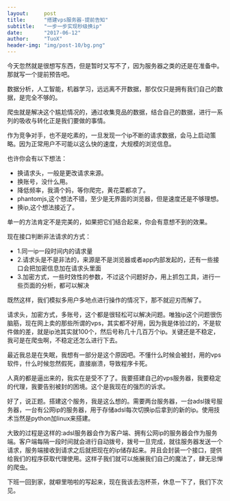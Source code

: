 ```yaml
---
layout:     post
title:      "搭建vps服务器-提前告知"
subtitle:   "一步一步实现秒级换ip"
date:       "2017-06-12"
author:     "TuoX"
header-img: "img/post-10/bg.png"
---
```


<p>今天忽然就是很想写东西，但是暂时又写不了，因为服务器之类的还是在准备中。那就写一个提前预告吧。<p>
<p>数据分析，人工智能，机器学习，远远离不开数据，那仅仅只是拥有我们自己的数据，是完全不够的。<p>
<p>爬虫就是解决这个尴尬情况的，通过收集竞品的数据，结合自己的数据，进行一系列的吸收与转化正是我们要做的事情。<p>
<p>作为竞争对手，也不是吃素的，一旦发现一个ip不断的请求数据，会马上启动策略。因为正常用户不可能以这么快的速度，大规模的浏览信息。<p>
<p>也许你会有以下想法：</p>
<ul>
<li>换请求头，一般是更改请求来源。</li>
<li>换账号，没什么用。</li>
<li>降低频率，我滴个妈，等你爬完，黄花菜都凉了。</li>
<li>phantomjs,这个想法不错，至少是无界面的浏览器，但是速度还是不够理想。</li>
<li>换ip,这个想法接近了。</li>
</ul>
<p>单一的方法肯定不是完美的，如果把它们结合起来，你会有意想不到的效果。</p>
<p>现在接口判断非法请求的方式：</p>
<ul>
<li>1.同一ip一段时间内的请求量 </li>
<li>2.请求头是不是非法的，来源是不是浏览器或者app内部发起的，还有一些接口会把加密信息加在请求头里面</li>
<li>3.加密方式，一些时效性的参数，不过这个问题好办，用上抓包工具，进行一些页面的分析，都可以解决</li>
</ul>
<p>既然这样，我们模拟多用户多地点进行操作的情况下，那不就迎刃而解了。</p>
<p>请求头，加密方式，多账号，这个都是很轻松可以解决问题。唯独ip这个问题很伤脑筋，现在网上卖的那些所谓的vps，其实都不好用，因为我是体验过的，不是软件做的差，就是ip池其实就100个，然后号称几十几百万个ip。关键还是不稳定，我可是在爬虫啊，不稳定还怎么进行下去。</p>
<p>最近我总是在失眠，我想有一部分是这个原因吧。不懂什么时候会被封，用的vps软件，什么时候忽然假死，直接崩溃，导致程序卡死。</p>
<p>人真的都是逼出来的，我实在是受不了了。我要搭建自己的vps服务器，我要稳定的代理，我要告别被封的困境。这个是我现在的强烈的诉求。</p>
<p>好了，说正题。搭建这个服务，我是这么想的。需要两台服务器，一台adsl拨号服务器，一台有公网ip的服务器，用于存储adsl每次切换ip后拿到的新的ip。使用技术当然是python加linux来搭建。</p>
<p>大致的过程是这样的:adsl服务器会作为客户端、拥有公网ip的服务器会作为服务端。客户端每隔一段时间就会进行自动拨号，拨号一旦完成，就往服务器发送一个请求，服务端接收到请求之后就把现在的ip储存起来。并且会封装一个接口，提供给我们的程序获取代理使用。这样子我们就可以施展我们自己的魔法了，肆无忌惮的爬虫。</p>
<p>下班一回到家，就噼里啪啦的写起来，现在我该去泡杯茶，休息一下了，我们下次见。</p>